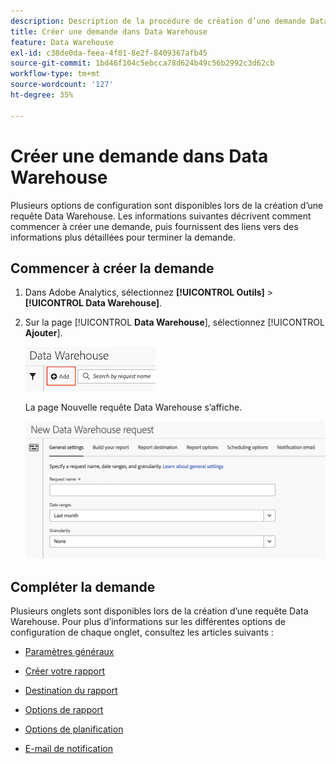 ```yaml
---
description: Description de la procédure de création d’une demande Data Warehouse.
title: Créer une demande dans Data Warehouse
feature: Data Warehouse
exl-id: c38de0da-feea-4f01-8e2f-8409367afb45
source-git-commit: 1bd46f104c5ebcca78d624b49c56b2992c3d62cb
workflow-type: tm+mt
source-wordcount: '127'
ht-degree: 35%

---
```


# Créer une demande dans Data Warehouse

Plusieurs options de configuration sont disponibles lors de la création d’une requête Data Warehouse. Les informations suivantes décrivent comment commencer à créer une demande, puis fournissent des liens vers des informations plus détaillées pour terminer la demande.

## Commencer à créer la demande

1. Dans Adobe Analytics, sélectionnez **[!UICONTROL Outils]** > **[!UICONTROL Data Warehouse]**.

1. Sur la page [!UICONTROL **Data Warehouse**], sélectionnez [!UICONTROL **Ajouter**].

   ![Bouton pour ajouter une demande](assets/dw-add-request.png)

   La page Nouvelle requête Data Warehouse s’affiche.

   ![Onglet Paramètres généraux](assets/dw-general-settings.png)

## Compléter la demande

Plusieurs onglets sont disponibles lors de la création d’une requête Data Warehouse. Pour plus d’informations sur les différentes options de configuration de chaque onglet, consultez les articles suivants :

* [Paramètres généraux](/help/export/data-warehouse/create-request/dw-general-settings.md)

* [Créer votre rapport](/help/export/data-warehouse/create-request/dw-request-build-report.md)

* [Destination du rapport](/help/export/data-warehouse/create-request/dw-request-report-destinations.md)

* [Options de rapport](/help/export/data-warehouse/create-request/dw-request-report-options.md)

* [Options de planification](/help/export/data-warehouse/create-request/dw-request-scheduling.md)

* [E-mail de notification](/help/export/data-warehouse/create-request/dw-request-email.md)
